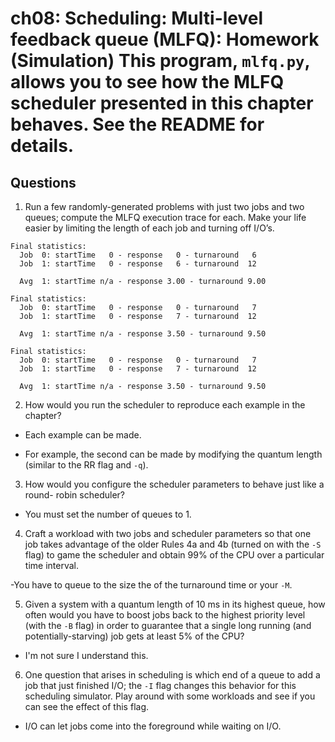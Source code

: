 # ch08: Scheduling: Multi-level feedback queue (MLFQ): Homework (Simulation) This program, `mlfq.py`, allows you to see how the MLFQ scheduler presented in this chapter behaves. See the README for details.

## Questions

1. Run a few randomly-generated problems with just two jobs and two queues; compute the MLFQ execution trace for each. Make your life easier by limiting the length of each job and turning off I/O’s.

```
Final statistics:
  Job  0: startTime   0 - response   0 - turnaround   6
  Job  1: startTime   0 - response   6 - turnaround  12

  Avg  1: startTime n/a - response 3.00 - turnaround 9.00

Final statistics:
  Job  0: startTime   0 - response   0 - turnaround   7
  Job  1: startTime   0 - response   7 - turnaround  12

  Avg  1: startTime n/a - response 3.50 - turnaround 9.50

Final statistics:
  Job  0: startTime   0 - response   0 - turnaround   7
  Job  1: startTime   0 - response   7 - turnaround  12

  Avg  1: startTime n/a - response 3.50 - turnaround 9.50
```

2. How would you run the scheduler to reproduce each example in the chapter?

- Each example can be made.

- For example, the second can be made by modifying the quantum length (similar to the RR flag and `-q`).

3. How would you configure the scheduler parameters to behave just like a round- robin scheduler?

- You must set the number of queues to 1.

4. Craft a workload with two jobs and scheduler parameters so that one job takes advantage of the older Rules 4a and 4b (turned on with the `-S` flag) to game the scheduler and obtain 99% of the CPU over a particular time interval.

-You have to queue to the size the of the turnaround time or your `-M`.

5. Given a system with a quantum length of 10 ms in its highest queue, how often would you have to boost jobs back to the highest priority level (with the `-B` flag) in order to guarantee that a single long running (and potentially-starving) job gets at least 5% of the CPU?

- I'm not sure I understand this.

6. One question that arises in scheduling is which end of a queue to add a job that just finished I/O; the `-I` flag changes this behavior for this scheduling simulator. Play around with some workloads and see if you can see the effect of this flag.

- I/O can let jobs come into the foreground while waiting on I/O.
